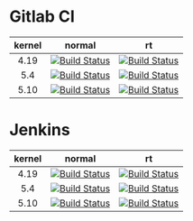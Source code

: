 # Gitlab CI

| kernel | normal | rt |
|:---:|:---:|:---:|
|4.19 | [![Build Status](https://git.beagleboard.org/beagleboard/linux/badges/4.19/pipeline.svg)](https://git.beagleboard.org/beagleboard/linux/-/pipelines?page=1&scope=all&ref=4.19) | [![Build Status](https://git.beagleboard.org/beagleboard/linux/badges/4.19-rt/pipeline.svg)](https://git.beagleboard.org/beagleboard/linux/-/pipelines?page=1&scope=all&ref=4.19-rt) |
|5.4 | [![Build Status](https://git.beagleboard.org/beagleboard/linux/badges/5.4/pipeline.svg)](https://git.beagleboard.org/beagleboard/linux/-/pipelines?page=1&scope=all&ref=5.4) | [![Build Status](https://git.beagleboard.org/beagleboard/linux/badges/5.4-rt/pipeline.svg)](https://git.beagleboard.org/beagleboard/linux/-/pipelines?page=1&scope=all&ref=5.4-rt) |
|5.10 | [![Build Status](https://git.beagleboard.org/beagleboard/linux/badges/5.10/pipeline.svg)](https://git.beagleboard.org/beagleboard/linux/-/pipelines?page=1&scope=all&ref=5.10) | [![Build Status](https://git.beagleboard.org/beagleboard/linux/badges/5.10-rt/pipeline.svg)](https://git.beagleboard.org/beagleboard/linux/-/pipelines?page=1&scope=all&ref=5.10-rt) |

# Jenkins

| kernel | normal | rt |
|:---:|:---:|:---:|
|4.19 | [![Build Status](http://eewiki.org:8080/job/ci-beagleboard-linux/job/4.19/badge/icon)](http://eewiki.org:8080/job/ci-beagleboard-linux/job/4.19/) | [![Build Status](http://eewiki.org:8080/job/ci-beagleboard-linux/job/4.19-rt/badge/icon)](http://eewiki.org:8080/job/ci-beagleboard-linux/job/4.19-rt/) |
|5.4 | [![Build Status](http://eewiki.org:8080/job/ci-beagleboard-linux/job/5.4/badge/icon)](http://eewiki.org:8080/job/ci-beagleboard-linux/job/5.4/) | [![Build Status](http://eewiki.org:8080/job/ci-beagleboard-linux/job/5.4-rt/badge/icon)](http://eewiki.org:8080/job/ci-beagleboard-linux/job/5.4-rt/) |
|5.10 | [![Build Status](http://eewiki.org:8080/job/ci-beagleboard-linux/job/5.10/badge/icon)](http://eewiki.org:8080/job/ci-beagleboard-linux/job/5.10/) | [![Build Status](http://eewiki.org:8080/job/ci-beagleboard-linux/job/5.10-rt/badge/icon)](http://eewiki.org:8080/job/ci-beagleboard-linux/job/5.10-rt/) |
